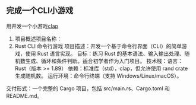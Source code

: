 ## 完成一个CLI小游戏

用开发一个小游戏[clap](https://github.com/clap-rs/clap)

1. 项目概述项目名称：
2. Rust CLI 命令行游戏
   项目描述：开发一个基于命令行界面（CLI）的简单游戏，使用 Rust 语言实现。
   目标：练习 Rust 的基本语法、输入输出处理、随机数生成、循环和条件判断。适合初学者作为入门项目。
   技术栈：语言：Rust（版本 >= 1.89）
   依赖：标准库（std），clap，但允许使用 rand crate 生成随机数。
   运行环境：命令行终端（支持 Windows/Linux/macOS）。

交付形式：一个完整的 Cargo 项目，包括 src/main.rs、Cargo.toml 和 README.md。
